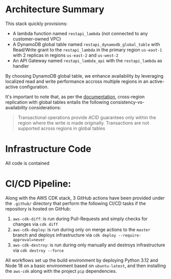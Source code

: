 # Architecture Summary

This stack quickly provisions:

- A lambda function named `restapi_lambda` (not connected to any customer-owned VPC)
- A DynamoDB global table named `restapi_dynamodb_global_table` with Read/Write grant to the `restapi_lambda` in the primary region `us-east-1` with 2 replicas in regions `us-east-2` and `us-west-2`
- An API Gateway named `restapi_lambda_api` with the `restapi_lambda` as handler

By choosing DynamoDB global table, we enhance availability by leveraging localized read and write performance accross multiple regions in an active-active configuration.

It's important to note that, as per the [documentation](https://docs.aws.amazon.com/amazondynamodb/latest/developerguide/GlobalTables.html#GlobalTablesReplicate), cross-region replication with global tables
entails the following consistency-vs-availability considerations:

> Transactional operations provide ACID guarantees only within the region where the write is made originally. Transactions are not supported across regions in global tables

# Infrastructure Code

All code is contained

# CI/CD Pipeline:

Along with the AWS CDK stack, 3 GitHub actions have been provided under the `.github/` directory that perform the following CI/CD tasks if the repository is hosted on GitHub:

1. `aws-cdk-diff`: is run during Pull-Requests and simply checks for changes via `cdk diff`
1. `aws-cdk-deploy`: is run during only on merge actions to the `master` branch and deploys infrastructure via `cdk deploy --require-approval=never`
1. `aws-cdk-destroy`: is run during only manually and destroys infrastructure via `cdk destroy --force`

All workflows set up the build environment by deploying Python 3.12 and Node 18 on a basic environment based on `ubuntu-latest`, and then installing the `aws-cdk` along with the project `pip` dependencies.